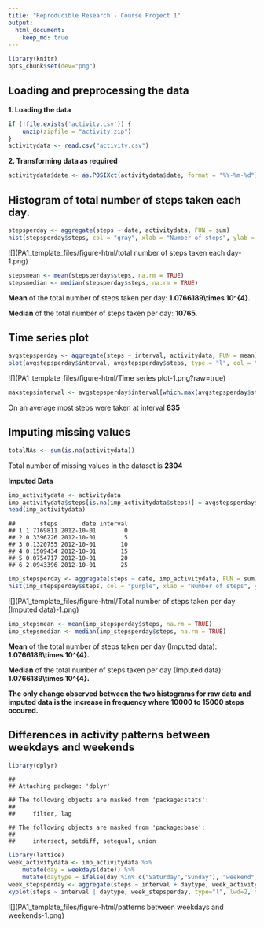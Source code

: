 ```yaml
---
title: "Reproducible Research - Course Project 1"
output:
  html_document: 
    keep_md: true
---
```



```r
library(knitr)
opts_chunk$set(dev="png")
```

## Loading and preprocessing the data

**1. Loading the data**


```r
if (!file.exists('activity.csv')) {
    unzip(zipfile = "activity.zip")
}
activitydata <- read.csv("activity.csv")
```

**2. Transforming data as required**

```r
activitydata$date <- as.POSIXct(activitydata$date, format = "%Y-%m-%d")
```

## Histogram of total number of steps taken each day.


```r
stepsperday <- aggregate(steps ~ date, activitydata, FUN = sum)
hist(stepsperday$steps, col = "gray", xlab = "Number of steps", ylab = "Frequency", main = "Total number of steps taken per day")
```

![](PA1_template_files/figure-html/total number of steps taken each day-1.png)<!-- -->

```r
stepsmean <- mean(stepsperday$steps, na.rm = TRUE)
stepsmedian <- median(stepsperday$steps, na.rm = TRUE)
```

**Mean** of the total number of steps taken per day: **1.0766189\times 10^{4}.**

**Median** of the total number of steps taken per day: **10765.**

## Time series plot


```r
avgstepsperday <- aggregate(steps ~ interval, activitydata, FUN = mean)
plot(avgstepsperday$interval, avgstepsperday$steps, type = "l", col = "Brown", lwd = 2, xlab = "5-minute intervals", ylab = "Average number of steps", main = "Average daily activity pattern")
```

![](PA1_template_files/figure-html/Time series plot-1.png?raw=true)<!-- -->

```r
maxstepsinterval <- avgstepsperday$interval[which.max(avgstepsperday$steps)]
```

On an average most steps were taken at interval **835**


## Imputing missing values


```r
totalNAs <- sum(is.na(activitydata))
```

Total number of missing values in the dataset is **2304**

**Imputed Data**


```r
imp_activitydata <- activitydata
imp_activitydata$steps[is.na(imp_activitydata$steps)] = avgstepsperday$steps[match(avgstepsperday$interval, imp_activitydata$interval)]
head(imp_activitydata)
```

```
##       steps       date interval
## 1 1.7169811 2012-10-01        0
## 2 0.3396226 2012-10-01        5
## 3 0.1320755 2012-10-01       10
## 4 0.1509434 2012-10-01       15
## 5 0.0754717 2012-10-01       20
## 6 2.0943396 2012-10-01       25
```


```r
imp_stepsperday <- aggregate(steps ~ date, imp_activitydata, FUN = sum)
hist(imp_stepsperday$steps, col = "purple", xlab = "Number of steps", ylab = "Frequency", main = "Total number of steps taken per day (Imputed data)")
```

![](PA1_template_files/figure-html/Total number of steps taken per day (Imputed data)-1.png)<!-- -->

```r
imp_stepsmean <- mean(imp_stepsperday$steps, na.rm = TRUE)
imp_stepsmedian <- median(imp_stepsperday$steps, na.rm = TRUE)
```

**Mean** of the total number of steps taken per day (Imputed data): **1.0766189\times 10^{4}.**

**Median** of the total number of steps taken per day (Imputed data): **1.0766189\times 10^{4}.**


**The only change observed between the two histograms for raw data and imputed data is the increase in frequency where 10000 to 15000 steps occured.**


## Differences in activity patterns between weekdays and weekends


```r
library(dplyr)
```

```
## 
## Attaching package: 'dplyr'
```

```
## The following objects are masked from 'package:stats':
## 
##     filter, lag
```

```
## The following objects are masked from 'package:base':
## 
##     intersect, setdiff, setequal, union
```

```r
library(lattice)
week_activitydata <- imp_activitydata %>%
    mutate(day = weekdays(date)) %>%
    mutate(daytype = ifelse(day %in% c("Saturday","Sunday"), "weekend", "weekday"))
week_stepsperday <- aggregate(steps ~ interval + daytype, week_activitydata, FUN = mean)
xyplot(steps ~ interval | daytype, week_stepsperday, type="l", lwd=2, xlab="Interval", ylab="Number of steps", layout=c(1,2))
```

![](PA1_template_files/figure-html/patterns between weekdays and weekends-1.png)<!-- -->
